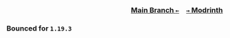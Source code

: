 ### <p align=right>[Main Branch `←`](https://github.com/KrLite/Bounced)&emsp;[`→` Modrinth](https://modrinth.com/mod/bounced)</p>

### Bounced for `1.19.3`
